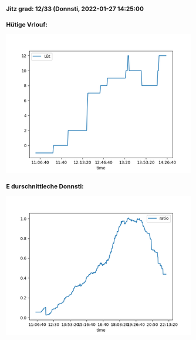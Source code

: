 ### Jitz grad: 12/33 (Donnsti, 2022-01-27 14:25:00

### Hütige Vrlouf:
![Graph](Today.png)

### E durschnittleche Donnsti:
![Graph](Donnsti.png)